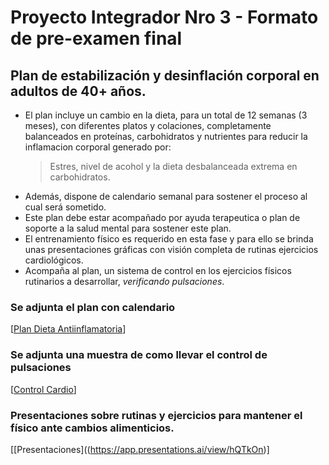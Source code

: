 # Proyecto Integrador Nro 3 - Formato de pre-examen final
## Plan de estabilización y desinflación corporal en adultos de 40+ años.

* El plan incluye un cambio en la dieta, para un total de 12 semanas (3 meses), con diferentes platos y colaciones, completamente balanceados en proteínas, carbohidratos y nutrientes para reducir la inflamacion corporal generado por:
  > Estres, nivel de acohol y la dieta desbalanceada extrema en carbohidratos.
* Además, dispone de calendario semanal para sostener el proceso al cual será sometido.
* Este plan debe estar acompañado por ayuda terapeutica o plan de soporte a la salud mental para sostener este plan.
* El entrenamiento físico es requerido en esta fase y para ello se brinda unas presentaciones gráficas con visión completa de rutinas ejercicios cardiológicos.
* Acompaña al plan, un sistema de control en los ejercicios físicos rutinarios a desarrollar, _verificando pulsaciones_.

### Se adjunta el plan  con calendario
[[Plan Dieta Antiinflamatoria](https://docs.google.com/document/d/1Qdy-M4LBLpEqUSYK1u9LvIwIrKJroGiqbWqz-E-2BVw/edit?usp=sharing)]

### Se adjunta una muestra de como llevar el control de pulsaciones
[[Control Cardio](https://docs.google.com/spreadsheets/d/1gMoUpofeJ440WMzpz-RyBYBEjy9J6d93J1STMFbGjS8/edit?usp=sharing)]

### Presentaciones sobre rutinas y ejercicios para mantener el físico ante cambios alimenticios.
[[Presentaciones]((https://app.presentations.ai/view/hQTkOn)] 


